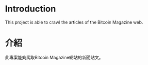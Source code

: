 # Introduction
This project is able to crawl the articles of the Bitcoin Magazine web.  

# 介紹
此專案能夠爬取Bitcoin Magazine網站的新聞貼文。
